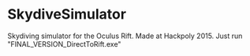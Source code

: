 # SkydiveSimulator
Skydiving simulator for the Oculus Rift.
Made at Hackpoly 2015.
Just run "FINAL_VERSION_DirectToRift.exe"